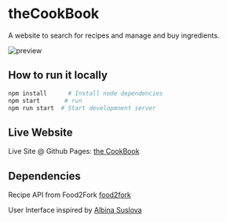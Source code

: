 # theCookBook

A website to search for recipes and manage and buy ingredients.

![preview](https://github.com/zhenghaohe/theCookBook/blob/master/dist/img/screenshot.png)



## How to run it locally

```bash
npm install      # Install node dependencies
npm start       # run
npm run start  # Start developmnent server
```

## Live Website

Live Site @ Github Pages: [the CookBook](https://zhenghaohe.github.io/theCookBook/dist/index.html)

## Dependencies

Recipe API from Food2Fork  [food2fork](https://food2fork.com/about/api)

User Interface inspired by [Albina Suslova](https://www.behance.net/gallery/59329617/Food-delivery-website)
